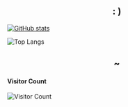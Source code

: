 <h2 align="center">: )</h2>

[![GitHub stats](https://github-readme-stats-git-masterrstaa-rickstaa.vercel.app/api?username=30Sana&show_icons=true&theme=midnight-purple)](https://github.com/30Sana/30Sana)

![Top Langs](https://github-readme-stats.vercel.app/api/top-langs/?username=30Sana&langs_count=20&theme=midnight-purple&layout=donut&hide_progress=false)

<h2 align="center">~</h2>

#### Visitor Count
![Visitor Count](https://profile-counter.glitch.me/30Sana/count.svg)
